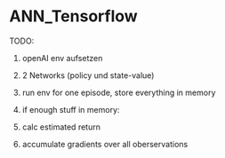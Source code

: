 # ANN_Tensorflow

TODO:

1. openAI env aufsetzen

2. 2 Networks (policy und state-value)

3. run env for one episode, store everything in memory

4. if enough stuff in memory:

  1. calc estimated return
  2. accumulate gradients over all oberservations
